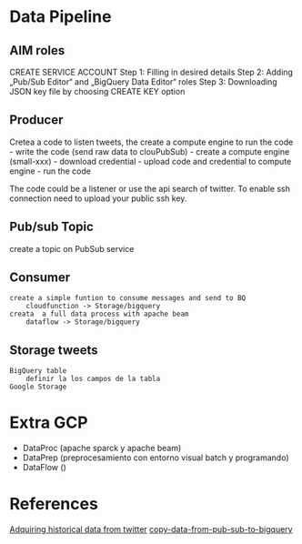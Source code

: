 
# Data Pipeline

## AIM roles
CREATE SERVICE ACCOUNT 
Step 1: Filling in desired details
Step 2: Adding „Pub/Sub Editor“ and „BigQuery Data Editor“ roles
Step 3: Downloading JSON key file by choosing CREATE KEY option

## Producer 
Cretea a code to listen tweets, the create a compute engine to run the code
	- write the code (send raw data to clouPubSub)
	- create a compute engine (small-xxx)
	- download credential
	- upload code and credential to compute engine
	- run the code

The code could be a listener or use the api search of twitter.
To enable ssh connection need to upload your public ssh key.


## Pub/sub Topic 
create a topic on PubSub service

## Consumer 
	create a simple funtion to consume messages and send to BQ
		cloudfunction -> Storage/bigquery
	creata  a full data process with apache beam
		dataflow -> Storage/bigquery

## Storage tweets
	BigQuery table
		definir la los campos de la tabla
	Google Storage


# Extra GCP
* DataProc (apache sparck y apache beam)
* DataPrep (preprocesamiento con entorno visual batch y programando)
* DataFlow ()


# References
[Adquiring historical data from twitter](https://medium.com/@poconnell732/acquiring-free-historical-geo-located-data-from-twitter-1f8f2821e9b1)
[copy-data-from-pub-sub-to-bigquery](https://medium.com/@milosevic81/copy-data-from-pub-sub-to-bigquery-496e003228a1)
